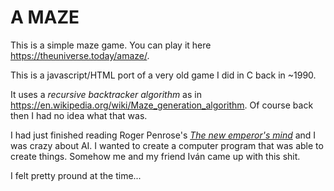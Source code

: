 A MAZE
======

This is a simple maze game. You can play it here <https://theuniverse.today/amaze/>.

This is a javascript/HTML port of a very old game I did in C back in ~1990.

It uses a _recursive backtracker algorithm_ as in <https://en.wikipedia.org/wiki/Maze_generation_algorithm>. Of course back then I had no idea what that was.

I had just finished reading Roger Penrose's [_The new emperor's mind_](https://en.wikipedia.org/wiki/The_Emperor%27s_New_Mind) and I was crazy about AI.
I wanted to create a computer program that was able to create things. Somehow me and my friend Iván came up with this shit.

I felt pretty pround at the time...